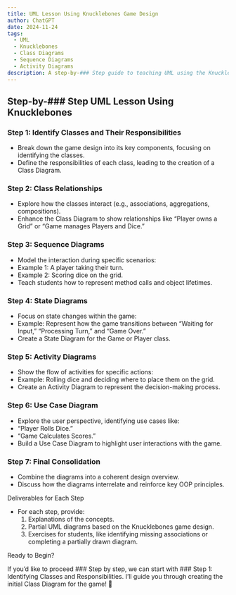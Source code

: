 ```yaml
---
title: UML Lesson Using Knucklebones Game Design
author: ChatGPT
date: 2024-11-24
tags:
  - UML
  - Knucklebones
  - Class Diagrams
  - Sequence Diagrams
  - Activity Diagrams
description: A step-by-### Step guide to teaching UML using the Knucklebones game design, covering class diagrams, sequence diagrams, state diagrams, and more.
---
```


## Step-by-### Step UML Lesson Using Knucklebones

### Step 1: Identify Classes and Their Responsibilities

- Break down the game design into its key components, focusing on identifying the classes.
- Define the responsibilities of each class, leading to the creation of a Class Diagram.

### Step 2: Class Relationships

- Explore how the classes interact (e.g., associations, aggregations, compositions).
- Enhance the Class Diagram to show relationships like “Player owns a Grid” or “Game manages Players and Dice.”

### Step 3: Sequence Diagrams

- Model the interaction during specific scenarios:
- Example 1: A player taking their turn.
- Example 2: Scoring dice on the grid.
- Teach students how to represent method calls and object lifetimes.

### Step 4: State Diagrams

- Focus on state changes within the game:
- Example: Represent how the game transitions between “Waiting for Input,” “Processing Turn,” and “Game Over.”
- Create a State Diagram for the Game or Player class.

### Step 5: Activity Diagrams

- Show the flow of activities for specific actions:
- Example: Rolling dice and deciding where to place them on the grid.
- Create an Activity Diagram to represent the decision-making process.

### Step 6: Use Case Diagram

- Explore the user perspective, identifying use cases like:
- “Player Rolls Dice.”
- “Game Calculates Scores.”
- Build a Use Case Diagram to highlight user interactions with the game.

### Step 7: Final Consolidation

- Combine the diagrams into a coherent design overview.
- Discuss how the diagrams interrelate and reinforce key OOP principles.

Deliverables for Each Step

- For each step, provide:
  1. Explanations of the concepts.
  2. Partial UML diagrams based on the Knucklebones game design.
  3. Exercises for students, like identifying missing associations or completing a partially drawn diagram.

Ready to Begin?

If you’d like to proceed ### Step by step, we can start with ### Step 1: Identifying Classes and Responsibilities. I’ll guide you through creating the initial Class Diagram for the game! 🚀
